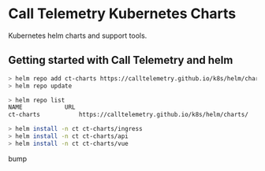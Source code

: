 # Call Telemetry Kubernetes Charts

Kubernetes helm charts and support tools.

## Getting started with Call Telemetry and helm

```sh
> helm repo add ct-charts https://calltelemetry.github.io/k8s/helm/charts/
> helm repo update

> helm repo list
NAME          	URL
ct-charts          	https://calltelemetry.github.io/k8s/helm/charts/

> helm install -n ct ct-charts/ingress
> helm install -n ct ct-charts/api
> helm install -n ct ct-charts/vue
```
bump
